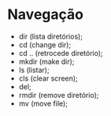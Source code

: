 # Navegação

- dir (lista diretórios);
- cd (change dir);
- cd .. (retrocede diretório);
- mkdir (make dir);
- ls (listar);
- cls (clear screen);
- del;
- rmdir (remove diretório);
- mv (move file);